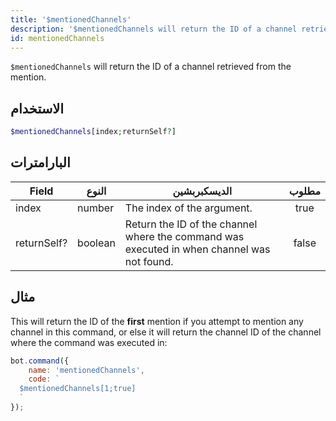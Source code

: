 ```yaml
---
title: '$mentionedChannels'
description: '$mentionedChannels will return the ID of a channel retrieved from the mention.'
id: mentionedChannels
---
```


`$mentionedChannels` will return the ID of a channel retrieved from the mention.

## الاستخدام

```php
$mentionedChannels[index;returnSelf?]
```

## البارامترات

| Field       | النوع   | الديسكبربشين                                                                               | مطلوب |
| ----------- | ------- | ------------------------------------------------------------------------------------------ |:-----:|
| index       | number  | The index of the argument.                                                                 | true  |
| returnSelf? | boolean | Return the ID of the channel where the command was executed in when channel was not found. | false |

## مثال

This will return the ID of the **first** mention if you attempt to mention any channel in this command, or else it will return the channel ID of the channel where the command was executed in:

```javascript
bot.command({
    name: 'mentionedChannels',
    code: `
  $mentionedChannels[1;true]
  `
});
```
